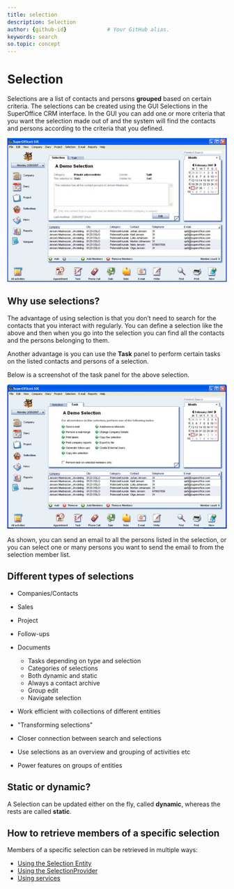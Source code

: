 ```yaml
---
title: selection       
description: Selection
author: {github-id}             # Your GitHub alias.
keywords: search
so.topic: concept
---
```


# Selection

Selections are a list of contacts and persons **grouped** based on certain criteria. The selections can be created using the GUI Selections in the SuperOffice CRM interface. In the GUI you can add one or more criteria that you want the selection made out of and the system will find the contacts and persons according to the criteria that you defined.

![01][img1]

## Why use selections?

The advantage of using selection is that you don’t need to search for the contacts that you interact with regularly. You can define a selection like the above and then when you go into the selection you can find all the contacts and the persons belonging to them.

Another advantage is you can use the **Task** panel to perform certain tasks on the listed contacts and persons of a selection.

Below is a screenshot of the task panel for the above selection.

![02][img2]

As shown, you can send an email to all the persons listed in the selection, or you can select one or many persons you want to send the email to from the selection member list.

## Different types of selections

* Companies/Contacts
* Sales
* Project
* Follow-ups
* Documents
  * Tasks depending on type and selection
  * Categories of selections
  * Both dynamic and static
  * Always a contact archive
  * Group edit
  * Navigate selection

* Work efficient with collections of different entities
* "Transforming selections"
* Closer connection between search and selections
* Use selections as an overview and grouping of activities etc
* Power features on groups of entities

## Static or dynamic?

A Selection can be updated either on the fly, called **dynamic**, whereas the rests are called **static**.

## How to retrieve members of a specific selection

Members of a specific selection can be retrieved in multiple ways:

* [Using the Selection Entity][1]
* [Using the SelectionProvider][2]
* [Using services][3]

<!-- Referenced links -->
[1]: entity/get-selection-members-entity.md
[2]: archive/get-selection-members-provider.md
[3]: services/get-selection-members-services.md

<!-- Referenced images -->
[img1]: media/image001.jpg
[img2]: media/image002.jpg
